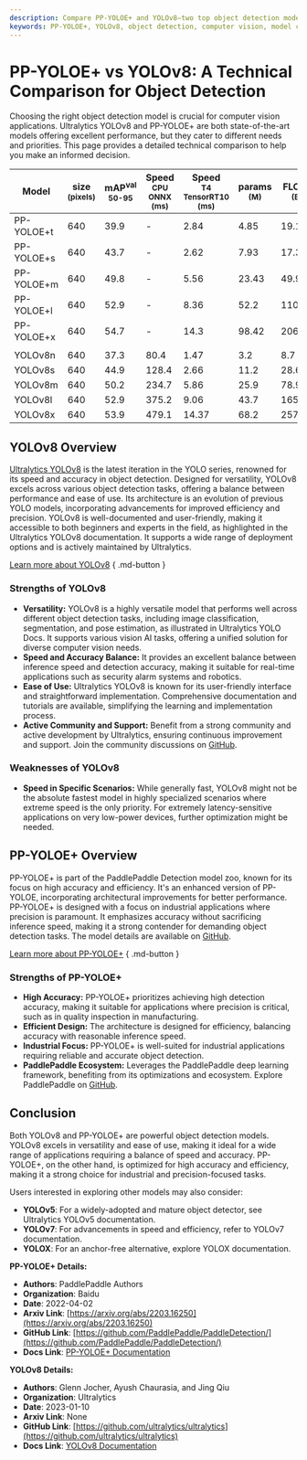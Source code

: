 ```yaml
---
description: Compare PP-YOLOE+ and YOLOv8—two top object detection models. Discover their strengths, weaknesses, and ideal use cases for your applications.
keywords: PP-YOLOE+, YOLOv8, object detection, computer vision, model comparison, YOLO models, Ultralytics, PaddlePaddle, machine learning, AI
---
```


# PP-YOLOE+ vs YOLOv8: A Technical Comparison for Object Detection

Choosing the right object detection model is crucial for computer vision applications. Ultralytics YOLOv8 and PP-YOLOE+ are both state-of-the-art models offering excellent performance, but they cater to different needs and priorities. This page provides a detailed technical comparison to help you make an informed decision.

<script async src="https://cdn.jsdelivr.net/npm/chart.js"></script>
<script defer src="../../javascript/benchmark.js"></script>

<canvas id="modelComparisonChart" width="1024" height="400" active-models='["PP-YOLOE+", "YOLOv8"]'></canvas>

| Model      | size<br><sup>(pixels) | mAP<sup>val<br>50-95 | Speed<br><sup>CPU ONNX<br>(ms) | Speed<br><sup>T4 TensorRT10<br>(ms) | params<br><sup>(M) | FLOPs<br><sup>(B) |
| ---------- | --------------------- | -------------------- | ------------------------------ | ----------------------------------- | ------------------ | ----------------- |
| PP-YOLOE+t | 640                   | 39.9                 | -                              | 2.84                                | 4.85               | 19.15             |
| PP-YOLOE+s | 640                   | 43.7                 | -                              | 2.62                                | 7.93               | 17.36             |
| PP-YOLOE+m | 640                   | 49.8                 | -                              | 5.56                                | 23.43              | 49.91             |
| PP-YOLOE+l | 640                   | 52.9                 | -                              | 8.36                                | 52.2               | 110.07            |
| PP-YOLOE+x | 640                   | 54.7                 | -                              | 14.3                                | 98.42              | 206.59            |
|            |                       |                      |                                |                                     |                    |                   |
| YOLOv8n    | 640                   | 37.3                 | 80.4                           | 1.47                                | 3.2                | 8.7               |
| YOLOv8s    | 640                   | 44.9                 | 128.4                          | 2.66                                | 11.2               | 28.6              |
| YOLOv8m    | 640                   | 50.2                 | 234.7                          | 5.86                                | 25.9               | 78.9              |
| YOLOv8l    | 640                   | 52.9                 | 375.2                          | 9.06                                | 43.7               | 165.2             |
| YOLOv8x    | 640                   | 53.9                 | 479.1                          | 14.37                               | 68.2               | 257.8             |

## YOLOv8 Overview

[Ultralytics YOLOv8](https://github.com/ultralytics/ultralytics) is the latest iteration in the YOLO series, renowned for its speed and accuracy in object detection. Designed for versatility, YOLOv8 excels across various object detection tasks, offering a balance between performance and ease of use. Its architecture is an evolution of previous YOLO models, incorporating advancements for improved efficiency and precision. YOLOv8 is well-documented and user-friendly, making it accessible to both beginners and experts in the field, as highlighted in the Ultralytics YOLOv8 documentation. It supports a wide range of deployment options and is actively maintained by Ultralytics.

[Learn more about YOLOv8](https://docs.ultralytics.com/models/yolov8/)
{ .md-button }

### Strengths of YOLOv8

- **Versatility:** YOLOv8 is a highly versatile model that performs well across different object detection tasks, including image classification, segmentation, and pose estimation, as illustrated in Ultralytics YOLO Docs. It supports various vision AI tasks, offering a unified solution for diverse computer vision needs.
- **Speed and Accuracy Balance:** It provides an excellent balance between inference speed and detection accuracy, making it suitable for real-time applications such as security alarm systems and robotics.
- **Ease of Use:** Ultralytics YOLOv8 is known for its user-friendly interface and straightforward implementation. Comprehensive documentation and tutorials are available, simplifying the learning and implementation process.
- **Active Community and Support:** Benefit from a strong community and active development by Ultralytics, ensuring continuous improvement and support. Join the community discussions on [GitHub](https://github.com/ultralytics/ultralytics).

### Weaknesses of YOLOv8

- **Speed in Specific Scenarios:** While generally fast, YOLOv8 might not be the absolute fastest model in highly specialized scenarios where extreme speed is the only priority. For extremely latency-sensitive applications on very low-power devices, further optimization might be needed.

## PP-YOLOE+ Overview

PP-YOLOE+ is part of the PaddlePaddle Detection model zoo, known for its focus on high accuracy and efficiency. It's an enhanced version of PP-YOLOE, incorporating architectural improvements for better performance. PP-YOLOE+ is designed with a focus on industrial applications where precision is paramount. It emphasizes accuracy without sacrificing inference speed, making it a strong contender for demanding object detection tasks. The model details are available on [GitHub](https://github.com/PaddlePaddle/PaddleDetection/).

[Learn more about PP-YOLOE+](https://github.com/PaddlePaddle/PaddleDetection/tree/develop/configs/ppyoloe)
{ .md-button }

### Strengths of PP-YOLOE+

- **High Accuracy:** PP-YOLOE+ prioritizes achieving high detection accuracy, making it suitable for applications where precision is critical, such as in quality inspection in manufacturing.
- **Efficient Design:** The architecture is designed for efficiency, balancing accuracy with reasonable inference speed.
- **Industrial Focus:** PP-YOLOE+ is well-suited for industrial applications requiring reliable and accurate object detection.
- **PaddlePaddle Ecosystem:** Leverages the PaddlePaddle deep learning framework, benefiting from its optimizations and ecosystem. Explore PaddlePaddle on [GitHub](https://github.com/PaddlePaddle/Paddle).

## Conclusion

Both YOLOv8 and PP-YOLOE+ are powerful object detection models. YOLOv8 excels in versatility and ease of use, making it ideal for a wide range of applications requiring a balance of speed and accuracy. PP-YOLOE+, on the other hand, is optimized for high accuracy and efficiency, making it a strong choice for industrial and precision-focused tasks.

Users interested in exploring other models may also consider:

- **YOLOv5**: For a widely-adopted and mature object detector, see Ultralytics YOLOv5 documentation.
- **YOLOv7**: For advancements in speed and efficiency, refer to YOLOv7 documentation.
- **YOLOX**: For an anchor-free alternative, explore YOLOX documentation.

**PP-YOLOE+ Details:**

- **Authors**: PaddlePaddle Authors
- **Organization**: Baidu
- **Date**: 2022-04-02
- **Arxiv Link**: [https://arxiv.org/abs/2203.16250](https://arxiv.org/abs/2203.16250)
- **GitHub Link**: [https://github.com/PaddlePaddle/PaddleDetection/](https://github.com/PaddlePaddle/PaddleDetection/)
- **Docs Link**: [PP-YOLOE+ Documentation](https://github.com/PaddlePaddle/PaddleDetection/blob/release/2.8.1/configs/ppyoloe/README.md)

**YOLOv8 Details:**

- **Authors**: Glenn Jocher, Ayush Chaurasia, and Jing Qiu
- **Organization**: Ultralytics
- **Date**: 2023-01-10
- **Arxiv Link**: None
- **GitHub Link**: [https://github.com/ultralytics/ultralytics](https://github.com/ultralytics/ultralytics)
- **Docs Link**: [YOLOv8 Documentation](https://docs.ultralytics.com/models/yolov8/)
